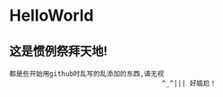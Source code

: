 # HelloWorld
## 这是惯例祭拜天地!
```
都是些开始用github时乱写的乱添加的东西,请无视
                                      ^_^||| 好尴尬！
```

